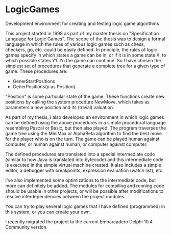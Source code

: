 # LogicGames
Development environment for creating and testing logic game algorithms

This project started in 1998 as part of my master thesis on "Specification Language for Logic Games". 
The scope of the thesis was to design a formal language in which the rules of various logic games such as chess, checkers, go, etc. could be easily defined.
In principle, the rules of logic games specify in which states a game can be in, or if it is in some state X, to which possible states Y1..Yn the game can continue.
So I have chosen the simplest set of procedures that generate a complete tree for a given type of game. These procedures are:
- GenerStartPositions
- GenerPositions(p as Position)
  
"Position" is some particular state of the game.
These functions create new positions by calling the system procedure NewMove, which takes as parameters a new position and its (trivial) valuation.

As part of my thesis, I also developed an environment in which logic games can be defined using the above procedures in a simple procedural language resembling Pascal or Basic, but then also played. 
The program traverses the game tree using the MiniMax or AlphaBeta algorithm to find the best move for the player who is on the turn. 
The game can be played human against computer, or human against human, or computer against computer.

The defined procedures are translated into a special intermediate code (similar to how Java is translated into bytecode) and this intermediate code is executed in the simple virtual machine created. 
It also includes a simple editor, a debugger with breakpoints, expression evaluation (watch list), etc.

I've also implemented some optimizations to the intermediate code, but more can definitely be added. 
The modules for compiling and running code should be usable in other projects, or will be possible after modifications to resolve interdependencies between the project modules.

You can try to play several logic games that I have defined (programmed) in this system, or you can create your own. 

I recently migrated the project to the current Embarcadero Delphi 10.4 Community version.

